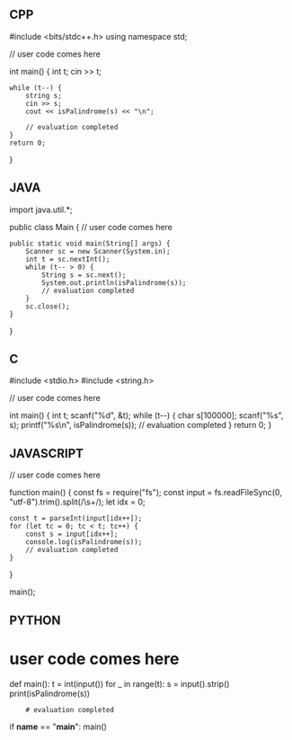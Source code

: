 ## CPP

#include <bits/stdc++.h>
using namespace std;

// user code comes here


int main() {
    int t;
    cin >> t;

    while (t--) {
        string s;
        cin >> s;
        cout << isPalindrome(s) << "\n";
        
        // evaluation completed
    }
    return 0;
}

## JAVA

import java.util.*;

public class Main {
    // user code comes here
    
    public static void main(String[] args) {
        Scanner sc = new Scanner(System.in);
        int t = sc.nextInt();
        while (t-- > 0) {
            String s = sc.next();
            System.out.println(isPalindrome(s));
            // evaluation completed
        }
        sc.close();
    }
}

## C

#include <stdio.h>
#include <string.h>

// user code comes here

int main() {
    int t;
    scanf("%d", &t);
    while (t--) {
        char s[100000];
        scanf("%s", s);
        printf("%s\n", isPalindrome(s));
        // evaluation completed
    }
    return 0;
}

## JAVASCRIPT

// user code comes here

function main() {
    const fs = require("fs");
    const input = fs.readFileSync(0, "utf-8").trim().split(/\s+/);
    let idx = 0;

    const t = parseInt(input[idx++]);
    for (let tc = 0; tc < t; tc++) {
        const s = input[idx++];
        console.log(isPalindrome(s));
        // evaluation completed
    }
}

main();

## PYTHON

# user code comes here

def main():
    t = int(input())
    for _ in range(t):
        s = input().strip()
        print(isPalindrome(s))
        
        # evaluation completed

if __name__ == "__main__":
    main()